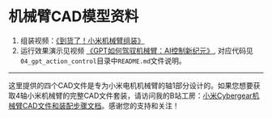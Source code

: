 # 机械臂CAD模型资料

1. 组装视频：[《到货了！小米机械臂组装》](https://www.bilibili.com/video/BV1Ww411s7T6/)
2. 运行效果演示见视频 [《GPT如何驾驭机械臂：AI控制新纪元》](https://www.bilibili.com/video/BV1Lg4y1Q72A/), 对应代码见`04_gpt_action_control`目录中`README.md`文件说明。
---

这里提供的四个CAD文件是专为小米电机机械臂的轴1部分设计的。如果您想要获取4轴小米机械臂的完整CAD文件套装，请访问我的B站工房：[小米Cybergear机械臂CAD文件和装配步骤文档](https://gf.bilibili.com/item/detail/1104910010)。感谢您的支持和关注！